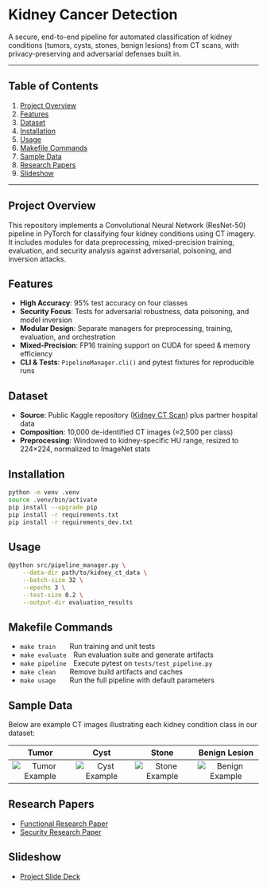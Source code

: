 # Kidney Cancer Detection

A secure, end-to-end pipeline for automated classification of kidney conditions (tumors, cysts, stones, benign lesions) from CT scans, with privacy-preserving and adversarial defenses built in.

---

## Table of Contents
1. [Project Overview](#project-overview)  
2. [Features](#features)  
3. [Dataset](#dataset)  
4. [Installation](#installation)  
5. [Usage](#usage)  
6. [Makefile Commands](#makefile-commands)  
7. [Sample Data](#sample-data)  
8. [Research Papers](#research-papers)
9. [Slideshow](#slideshow)  


---

## Project Overview
This repository implements a Convolutional Neural Network (ResNet-50) pipeline in PyTorch for classifying four kidney conditions using CT imagery. It includes modules for data preprocessing, mixed-precision training, evaluation, and security analysis against adversarial, poisoning, and inversion attacks.

## Features
- **High Accuracy**: 95% test accuracy on four classes  
- **Security Focus**: Tests for adversarial robustness, data poisoning, and model inversion  
- **Modular Design**: Separate managers for preprocessing, training, evaluation, and orchestration  
- **Mixed-Precision**: FP16 training support on CUDA for speed & memory efficiency  
- **CLI & Tests**: `PipelineManager.cli()` and pytest fixtures for reproducible runs

## Dataset
- **Source**: Public Kaggle repository ([Kidney CT Scan](https://www.kaggle.com/datasets/anima890/kidney-ct-scan)) plus partner hospital data  
- **Composition**: 10,000 de-identified CT images (≈2,500 per class)  
- **Preprocessing**: Windowed to kidney-specific HU range, resized to 224×224, normalized to ImageNet stats

## Installation
```zsh
python -m venv .venv
source .venv/bin/activate
pip install --upgrade pip
pip install -r requirements.txt
pip install -r requirements_dev.txt
```

## Usage
```zsh
@python src/pipeline_manager.py \
    --data-dir path/to/kidney_ct_data \
    --batch-size 32 \
    --epochs 3 \
    --test-size 0.2 \
    --output-dir evaluation_results
```

## Makefile Commands
- `make train`  Run training and unit tests  
- `make evaluate` Run evaluation suite and generate artifacts  
- `make pipeline` Execute pytest on `tests/test_pipeline.py`  
- `make clean`  Remove build artifacts and caches  
- `make usage`  Run the full pipeline with default parameters

## Sample Data
Below are example CT images illustrating each kidney condition class in our dataset:

| Tumor | Cyst | Stone | Benign Lesion |
|:-----:|:----:|:-----:|:-------------:|
| ![Tumor Example](kidney_ct_data/Tumor/Tumor-%20(1).jpg) | ![Cyst Example](kidney_ct_data/Normal/Normal-%20(1).jpg) | ![Stone Example](kidney_ct_data/Stone/Stone-%20(1).jpg) | ![Benign Example](kidney_ct_data/Cyst/Cyst-%20(1).jpg) |

## Research Papers
- [Functional Research Paper](https://docs.google.com/document/d/1SzHu7FbEYSOO1Dki7qQnN4yeB0jjaEUdCsiCMTO-I78/edit?tab=t.0)
- [Security Research Paper](https://docs.google.com/document/d/140PZzBhfgGy8bm_LqcnyNZpyPLVu-8t8E1X6OzFN1s8/edit?tab=t.0)

## Slideshow
- [Project Slide Deck](https://docs.google.com/presentation/d/1K-6wT9Sq9fPWu2fbY18GfeFSui155rkQ8scuJLTeS4g/edit?slide=id.g359f0197844_0_447#slide=id.g359f0197844_0_447)